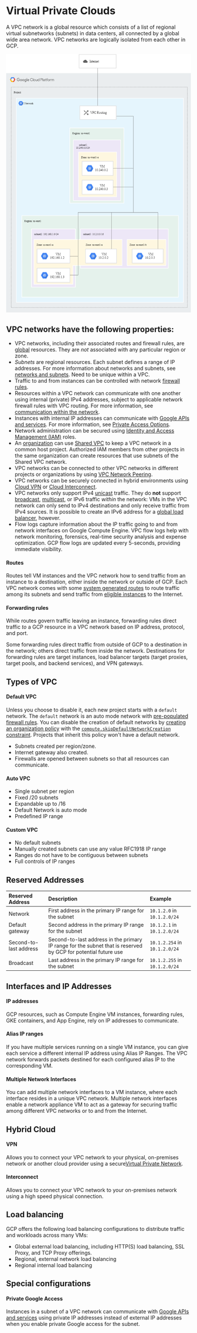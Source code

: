 # Virtual Private Clouds

A VPC network is a global resource which consists of a list of regional virtual subnetworks \(subnets\) in data centers, all connected by a global wide area network. VPC networks are logically isolated from each other in GCP.

![](../../../.gitbook/assets/image%20%2832%29.png)

## VPC networks have the following properties:

* VPC networks, including their associated routes and firewall rules, are [global](https://cloud.google.com/compute/docs/regions-zones/global-regional-zonal-resources) resources. They are _not_ associated with any particular region or zone.
* _Subnets_ are regional resources. Each subnet defines a range of IP addresses. For more information about networks and subnets, see [networks and subnets](https://cloud.google.com/vpc/docs/vpc#vpc_networks_and_subnets). Need to be unique within a VPC.
* Traffic to and from instances can be controlled with network [firewall rules](https://cloud.google.com/vpc/docs/vpc#firewall_rules).
* Resources within a VPC network can communicate with one another using internal \(private\) IPv4 addresses, subject to applicable network firewall rules with VPC routing. For more information, see [communication within the network](https://cloud.google.com/vpc/docs/vpc#intra_vpc_reqs).
* Instances with internal IP addresses can communicate with [Google APIs and services](https://developers.google.com/apis-explorer/). For more information, see [Private Access Options](https://cloud.google.com/vpc/docs/private-access-options).
* Network administration can be secured using [Identity and Access Management \(IAM\)](https://cloud.google.com/iam/docs/) roles.
* An [organization](https://cloud.google.com/resource-manager/docs/cloud-platform-resource-hierarchy#organizations) can use [Shared VPC](https://cloud.google.com/vpc/docs/shared-vpc) to keep a VPC network in a common host project. Authorized IAM members from other projects in the same organization can create resources that use subnets of the Shared VPC network.
* VPC networks can be connected to other VPC networks in different projects or organizations by using [VPC Network Peering](https://cloud.google.com/vpc/docs/vpc-peering).
* VPC networks can be securely connected in hybrid environments using [Cloud VPN](https://cloud.google.com/vpn/docs/concepts/overview) or [Cloud Interconnect](https://cloud.google.com/interconnect/docs/concepts/overview).
* VPC networks only support IPv4 [unicast](https://wikipedia.org/wiki/Unicast) traffic. They do **not** support [broadcast](https://wikipedia.org/wiki/Broadcasting_%28networking%29), [multicast](https://wikipedia.org/wiki/IP_multicast), or IPv6 traffic _within_ the network: VMs in the VPC network can only send to IPv4 destinations and only receive traffic from IPv4 sources. It is possible to create an IPv6 address for a [global load balancer](https://cloud.google.com/load-balancing/docs/ipv6), however.
* Flow logs capture information about the IP traffic going to and from network interfaces on Google Compute Engine. VPC flow logs help with network monitoring, forensics, real-time security analysis and expense optimization. GCP flow logs are updated every 5-seconds, providing immediate visibility.

#### Routes <a id="routes"></a>

Routes tell VM instances and the VPC network how to send traffic from an instance to a destination, either inside the network or outside of GCP. Each VPC network comes with some [system generated routes](https://cloud.google.com/vpc/docs/vpc#system-generated-routes) to route traffic among its subnets and send traffic from [eligible instances](https://cloud.google.com/vpc/docs/vpc#internet_access_reqs) to the Internet.

#### Forwarding rules <a id="forwarding_rules"></a>

While routes govern traffic leaving an instance, forwarding rules direct traffic _to_ a GCP resource in a VPC network based on IP address, protocol, and port.

Some forwarding rules direct traffic from outside of GCP to a destination in the network; others direct traffic from inside the network. Destinations for forwarding rules are target instances, load balancer targets \(target proxies, target pools, and backend services\), and VPN gateways.

## Types of VPC

#### Default VPC

Unless you choose to disable it, each new project starts with a `default` network. The `default` network is an auto mode network with [pre-populated firewall rules](https://cloud.google.com/vpc/docs/firewalls#default_firewall_rules). You can disable the creation of default networks by [creating an organization policy](https://cloud.google.com/resource-manager/docs/organization-policy/creating-managing-policies) with the [`compute.skipDefaultNetworkCreation` constraint](https://cloud.google.com/resource-manager/docs/organization-policy/org-policy-constraints). Projects that inherit this policy won't have a default network.

* Subnets created per region/zone.
* Internet gateway also created.
* Firewalls are opened between subnets so that all resources can communicate.

#### Auto VPC

* Single subnet per region
* Fixed /20 subnets
* Expandable up to /16
* Default Network is auto mode
* Predefined IP range

#### Custom VPC

* No default subnets
* Manually created subnets can use any value RFC1918 IP range
* Ranges do not have to be contiguous between subnets
* Full controls of IP ranges

## Reserved Addresses

| Reserved Address | Description | Example |
| :--- | :--- | :--- |
| Network | First address in the primary IP range for the subnet | `10.1.2.0` in `10.1.2.0/24` |
| Default gateway | Second address in the primary IP range for the subnet | `10.1.2.1` in `10.1.2.0/24` |
| Second-to-last address | Second-to-last address in the primary IP range for the subnet that is reserved by GCP for potential future use | `10.1.2.254` in `10.1.2.0/24` |
| Broadcast | Last address in the primary IP range for the subnet | `10.1.2.255` in `10.1.2.0/24` |

## Interfaces and IP Addresses

#### IP addresses <a id="ip_addresses"></a>

GCP resources, such as Compute Engine VM instances, forwarding rules, GKE containers, and App Engine, rely on IP addresses to communicate.

#### Alias IP ranges <a id="alias_ip_ranges"></a>

If you have multiple services running on a single VM instance, you can give each service a different internal IP address using Alias IP Ranges. The VPC network forwards packets destined for each configured alias IP to the corresponding VM.

#### Multiple Network Interfaces <a id="multiple_network_interfaces"></a>

You can add multiple network interfaces to a VM instance, where each interface resides in a unique VPC network. Multiple network interfaces enable a network appliance VM to act as a gateway for securing traffic among different VPC networks or to and from the Internet.

## Hybrid Cloud

#### VPN <a id="vpn"></a>

Allows you to connect your VPC network to your physical, on-premises network or another cloud provider using a secure[Virtual Private Network](https://wikipedia.org/wiki/Virtual_private_network).

#### Interconnect <a id="interconnect"></a>

Allows you to connect your VPC network to your on-premises network using a high speed physical connection.

## Load balancing

GCP offers the following load balancing configurations to distribute traffic and workloads across many VMs:

* Global external load balancing, including HTTP\(S\) load balancing, SSL Proxy, and TCP Proxy offerings.
* Regional, external network load balancing
* Regional internal load balancing

## Special configurations

#### Private Google Access <a id="private_google_access"></a>

Instances in a subnet of a VPC network can communicate with [Google APIs and services](https://developers.google.com/apis-explorer/) using private IP addresses instead of external IP addresses when you enable private Google access for the subnet.

